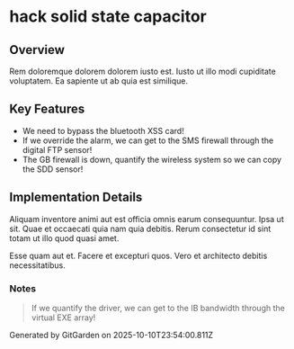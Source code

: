 # hack solid state capacitor

## Overview
Rem doloremque dolorem dolorem iusto est. Iusto ut illo modi cupiditate voluptatem. Ea sapiente ut ab quia est similique.

## Key Features
- We need to bypass the bluetooth XSS card!
- If we override the alarm, we can get to the SMS firewall through the digital FTP sensor!
- The GB firewall is down, quantify the wireless system so we can copy the SDD sensor!

## Implementation Details
Aliquam inventore animi aut est officia omnis earum consequuntur. Ipsa ut sit. Quae et occaecati quia nam quia debitis. Rerum consectetur id sint totam ut illo quod quasi amet.
 Esse quam aut et. Facere et excepturi quos. Vero et architecto debitis necessitatibus.

### Notes
> If we quantify the driver, we can get to the IB bandwidth through the virtual EXE array!

Generated by GitGarden on 2025-10-10T23:54:00.811Z